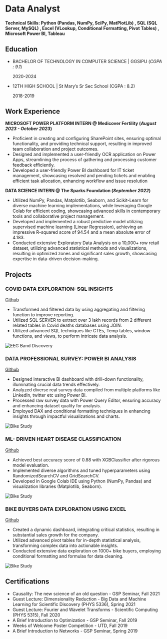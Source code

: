 # Data Analyst

#### Technical Skills: Python (Pandas, NumPy, SciPy, MatPlotLib) , SQL (SQL Server, MySQL) , Excel (VLookup, Conditional Formatting, Pivot Tables) , Microsoft Power BI, Tableau

## Education
- BACHELOR OF TECHNOLOGY IN COMPUTER SCIENCE | GGSIPU (_CGPA : 9.1_)

  2020-2024
  					       	
- 12TH HIGH SCHOOL | St Mary’s Sr Sec School (CGPA : 8.2)

  2018-2019

## Work Experience

**MICROSOFT POWER PLATFORM INTERN @ Medicover Fertility (_August 2023 - October 2023_)** 
- Proficient in creating and configuring SharePoint sites, ensuring optimal functionality, and providing technical support, resulting in improved team collaboration and project outcomes.
- Designed and implemented a user-friendly OCR application on Power Apps, streamlining the process of gathering and processing customer feedback efficiently.
- Developed a user-friendly Power BI dashboard for IT ticket management, showcasing resolved and pending tickets and enabling efficient task allocation, enhancing workflow and issue resolution

**DATA SCIENCE INTERN @ The Sparks Foundation  (_September 2022_)** 
- Utilized NumPy, Pandas, Matplotlib, Seaborn, and Scikit-Learn for diverse machine learning implementations, while leveraging Google Colab for efficient coding, showcasing advanced skills in contemporary tools and collaborative project management.
- Developed and implemented a robust predictive model utilizing supervised machine learning (Linear Regression), achieving an impressive R-squared score of 94.54 and a mean absolute error of 4.183.
- Conducted extensive Exploratory Data Analysis on a 10,000+ row retail dataset, utilizing advanced statistical methods and visualizations, resulting in optimized zones and significant sales growth, showcasing expertise in data-driven decision-making. 

## Projects

### COVID DATA EXPLORATION: SQL INSIGHTS
[Github](https://github.com/Ashishjames/Covid-data-Exploration-using-SQL)

- Transformed and filtered data by using aggregating and filtering function to improve reporting.
- Utilized SQL SERVER to extract over 3 lakh records from 2 different related tables in Covid deaths databases using JOIN.
- Utilized advanced SQL techniques like CTEs, Temp tables, window functions, and views, to perform intricate data analysis. 

![EEG Band Discovery](/assets/img/eeg_band_discovery.jpeg)

### DATA PROFESSIONAL SURVEY: POWER BI ANALYSIS
[Github](https://github.com/Ashishjames/Data_Professional_Survey_Analysis)

- Designed interactive BI dashboard with drill-down functionality, illuminating crucial data trends effectively.
- Analyzed diverse real survey data compiled from multiple platforms like LinkedIn, twitter etc using Power BI.
- Processed raw survey data with Power Query Editor, ensuring accuracy and enhancing dataset quality for analysis.
- Employed DAX and conditional formatting techniques in enhancing insights through impactful visualizations and charts.

![Bike Study](/assets/img/bike_study.jpeg)

### ML- DRIVEN HEART DISEASE CLASSIFICATION
[Github](https://github.com/Ashishjames/Heart-Disease-Classification)

- Achieved best accuracy score of 0.88 with XGBClassifier after rigorous model evaluation.
- Implemented diverse algorithms and tuned hyperparameters using RandomizedSearchCV and GridSearchCV.
- Developed in Google Colab IDE using Python (NumPy, Pandas) and visualization libraries (Matplotlib, Seaborn).

![Bike Study](/assets/img/bike_study.jpeg)

### BIKE BUYERS DATA EXPLORATION USING EXCEL
[Github](https://github.com/Ashishjames/Bike-Buyers-Data-Exploration-using-Excel)

- Created a dynamic dashboard, integrating critical statistics, resulting in substantial sales growth for the company.
- Utilized advanced pivot tables for in-depth statistical analysis, transforming complex data into actionable insights.
- Conducted extensive data exploration on 1000+ bike buyers, employing conditional formatting and formulas for data cleaning.

![Bike Study](/assets/img/bike_study.jpeg)

  
## Certifications
- Causality: The new science of an old question - GSP Seminar, Fall 2021
- Guest Lecture: Dimensionality Reduction - Big Data and Machine Learning for Scientific Discovery (PHYS 5336), Spring 2021
- Guest Lecture: Fourier and Wavelet Transforms - Scientific Computing (PHYS 5315), Fall 2020
- A Brief Introduction to Optimization - GSP Seminar, Fall 2019
- Weeks of Welcome Poster Competition - UTD, Fall 2019
- A Brief Introduction to Networks - GSP Seminar, Spring 2019


